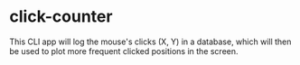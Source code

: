 # click-counter
This CLI app will log the mouse's clicks (X, Y) in a database, which will then be used to plot more frequent clicked positions in the screen.
